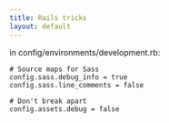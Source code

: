 ```yaml
---
title: Rails tricks
layout: default
---
```


in config/environments/development.rb:

    # Source maps for Sass
    config.sass.debug_info = true
    config.sass.line_comments = false

    # Don't break apart
    config.assets.debug = false
